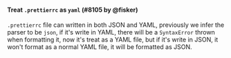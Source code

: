 #### Treat `.prettierrc` as `yaml` (#8105 by @fisker)

`.prettierrc` file can written in both JSON and YAML, previously we infer the parser to be `json`, if it's write in YAML, there will be a `SyntaxError` thrown when formatting it, now it's treat as a YAML file, but if it's write in JSON, it won't format as a normal YAML file, it will be formatted as JSON.

